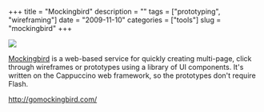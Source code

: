 +++
title = "Mockingbird"
description = ""
tags = ["prototyping", "wireframing"]
date = "2009-11-10"
categories = ["tools"]
slug = "mockingbird"
+++


<div class="tool-screenshot mb1"><a href="http://gomockingbird.com/"><img id="bluga-thumbnail-2669" class="bluga-thumbnail custom" src="http://media.konigi.com/bluga/
wt522fa555bcb5f_custom.jpg"/></a></div><p><a href="http://gomockingbird.com/">Mockingbird</a> is a web-based service for quickly creating multi-page, click through wireframes or prototypes using a library of UI components. It's written on the Cappuccino web framework, so the prototypes don't require Flash.</p>

  
<p><a href="http://gomockingbird.com/">http://gomockingbird.com/</a></p>
      
